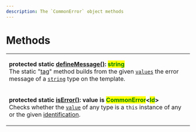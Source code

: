 ```yaml
---
description: The `CommonError` object methods
---
```


# Methods

|                                                                                                                                                                                                                                                                                                                                                                                                                                                                                                                                                                                               |
| --------------------------------------------------------------------------------------------------------------------------------------------------------------------------------------------------------------------------------------------------------------------------------------------------------------------------------------------------------------------------------------------------------------------------------------------------------------------------------------------------------------------------------------------------------------------------------------------- |
| <p><strong>protected static</strong> <a href="static-definemessage.md"><strong>defineMessage()</strong></a><strong>: </strong><mark style="color:green;"><strong>string</strong></mark><br>The static "<a href="https://developer.mozilla.org/en-US/docs/Web/JavaScript/Reference/Template_literals">tag</a>" method builds from the given <a href="static-definemessage.md#...values-any"><code>values</code></a> the error message of a <a href="https://developer.mozilla.org/en-US/docs/Web/JavaScript/Reference/Global_Objects/String"><code>string</code></a> type on the template.</p> |
| <p><strong>protected static</strong> <a href="static-iserror.md"><strong>isError()</strong></a><strong>: value is </strong><mark style="color:green;"><strong>CommonError</strong></mark><strong>&#x3C;</strong><mark style="color:green;"><strong>Id</strong></mark><strong>></strong><br><strong></strong>Checks whether the <a href="static-iserror.md#value-any"><code>value</code></a> of any type is a <code>this</code> instance of any or the given <a href="static-iserror.md#id-id">identification</a>.</p>                                                                         |
